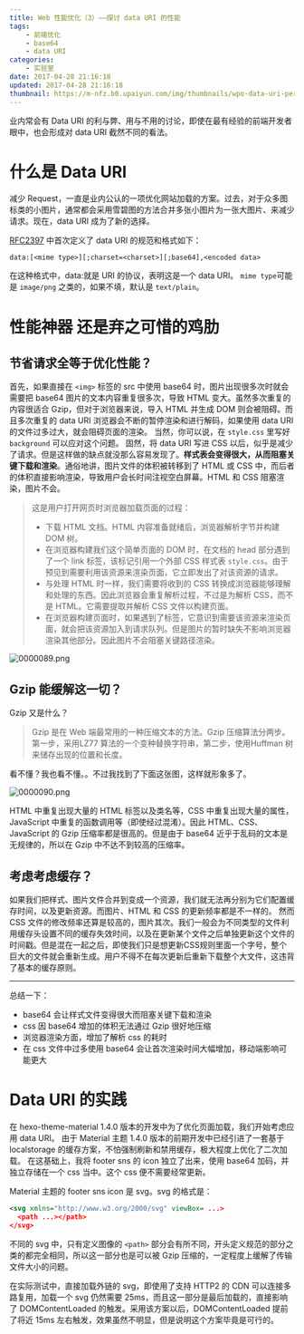 ```yaml
---
title: Web 性能优化（3）——探讨 data URI 的性能
tags:
    - 前端优化
    - base64
    - data URI
categories:
    - 实验室
date: 2017-04-28 21:16:18
updated: 2017-04-28 21:16:18
thumbnail: https://m-nfz.b0.upaiyun.com/img/thumbnails/wpo-data-uri-performance.png!blogth
---
```


业内常会有 Data URI 的利与弊、用与不用的讨论，即使在最有经验的前端开发者眼中，也会形成对 data URI 截然不同的看法。

<!-- more -->

# 什么是 Data URI

减少 Request，一直是业内公认的一项优化网站加载的方案。过去，对于众多图标类的小图片，通常都会采用雪碧图的方法合并多张小图片为一张大图片、来减少请求。现在，data URI 成为了新的选择。

[RFC2397](https://tools.ietf.org/html/rfc2397) 中首次定义了 data URI 的规范和格式如下：

```
data:[<mime type>][;charset=<charset>][;base64],<encoded data>
```

在这种格式中，data:就是 URI 的协议，表明这是一个 data URI。
`mime type`可能是 `image/png` 之类的，如果不填，默认是 `text/plain`。

# 性能神器 还是弃之可惜的鸡肋

## 节省请求全等于优化性能？

首先，如果直接在 `<img>` 标签的 src 中使用 base64 时，图片出现很多次时就会需要把 base64 图片的文本内容重复很多次，导致 HTML 变大。虽然多次重复的内容很适合 Gzip，但对于浏览器来说，导入 HTML 并生成 DOM 则会被阻碍。而且多次重复的 data URI 浏览器会不断的暂停渲染和进行解码，如果使用 data URI 的文件过多过大，就会阻碍页面的渲染。
当然，你可以说，在 `style.css` 里写好 `background` 可以应对这个问题。
固然，将 data URI 写进 CSS 以后，似乎是减少了请求。但是这样做的缺点就没那么容易发现了。**样式表会变得很大，从而阻塞关键下载和渲染**。通俗地讲，图片文件的体积被转移到了 HTML 或 CSS 中，而后者的体积直接影响渲染，导致用户会长时间注视空白屏幕。HTML 和 CSS 阻塞渲染，图片不会。

> 这是用户打开网页时浏览器加载页面的过程：
> - 下载 HTML 文档。HTML 内容准备就绪后，浏览器解析字节并构建 DOM 树。
> - 在浏览器构建我们这个简单页面的 DOM 时，在文档的 head 部分遇到了一个 link 标签，该标记引用一个外部 CSS 样式表 `style.css`。由于预见到需要利用该资源来渲染页面，它立即发出了对该资源的请求。
> - 与处理 HTML 时一样，我们需要将收到的 CSS 转换成浏览器能够理解和处理的东西。因此浏览器会重复解析过程，不过是为解析 CSS，而不是 HTML。它需要提取并解析 CSS 文件以构建页面。
> - 在浏览器构建页面时，如果遇到了<img>标签，它意识到需要该资源来渲染页面，就会把该资源加入到请求队列。但是图片的暂时缺失不影响浏览器渲染其他部分。因此图片不会阻塞关键路径渲染。

![0000089.png](https://img-nfz.b0.upaiyun.com/0000089.png)

## Gzip 能缓解这一切？

Gzip 又是什么？

> Gzip 是在 Web 端最常用的一种压缩文本的方法。Gzip 压缩算法分两步。第一步，采用LZ77 算法的一个变种替换字符串，第二步，使用Huffman 树来储存出现的位置和长度。

看不懂？我也看不懂。。不过我找到了下面这张图，这样就形象多了。

![0000090.png](https://img-nfz.b0.upaiyun.com/0000090.png)

HTML 中重复出现大量的 HTML 标签以及类名等，CSS 中重复出现大量的属性，JavaScript 中重复的函数调用等（即使经过混淆）。因此 HTML、CSS、JavaScript 的 Gzip 压缩率都是很高的。但是由于 base64 近乎于乱码的文本是无规律的，所以在 Gzip 中不达不到较高的压缩率。

## 考虑考虑缓存？

如果我们把样式、图片文件合并到变成一个资源，我们就无法再分别为它们配置缓存时间，以及更新资源。而图片、HTML 和 CSS 的更新频率都是不一样的。
然而 CSS 文件的修改频率还算是较高的，图片其次。我们一般会为不同类型的文件利用缓存头设置不同的缓存失效时间，以及在更新某个文件之后单独更新这个文件的时间戳。但是混在一起之后，即使我们只是想更新CSS规则里面一个字号，整个巨大的文件就会重新生成。用户不得不在每次更新后重新下载整个大文件，这违背了基本的缓存原则。

-----

总结一下：

- base64 会让样式文件变得很大而阻塞关键下载和渲染
- css 因 base64 增加的体积无法通过 Gzip 很好地压缩
- 浏览器渲染方面，增加了解析 css 的耗时
- 在 css 文件中过多使用 base64 会让首次渲染时间大幅增加，移动端影响可能更大

# Data URI 的实践

在 hexo-theme-material 1.4.0 版本的开发中为了优化页面加载，我们开始考虑应用 data URI。
由于 Material 主题 1.4.0 版本的前期开发中已经引进了一套基于 localstorage 的缓存方案，不怕强制刷新和禁用缓存，极大程度上优化了二次加载。
在这基础上，我将 footer sns 的 icon 独立了出来，使用 base64 加码，并独立存储在一个 css 当中。这个 css 便不需要经常更新。

Material 主题的 footer sns icon 是 svg。svg 的格式是：

```svg
<svg xmlns="http://www.w3.org/2000/svg" viewBox= ...>
  <path ...></path>
</svg>
```

不同的 svg 中，只有定义图像的 `<path>` 部分会有所不同，开头定义规范的部分之类的都完全相同，所以这一部分也是可以被 Gzip 压缩的，一定程度上缓解了传输文件大小的问题。

在实际测试中，直接加载外链的 svg，即使用了支持 HTTP2 的 CDN 可以连接多路复用，加载一个 svg 仍然需要 25ms，而且这一部分是最后加载的，直接影响了 DOMContentLoaded 的触发。采用该方案以后，DOMContentLoaded 提前了将近 15ms 左右触发，效果虽然不明显，但是说明这个方案毕竟是可行的。
